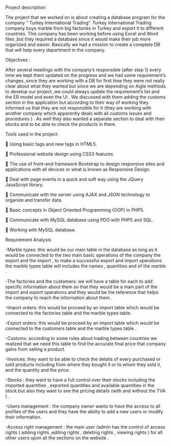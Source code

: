 Project description:

The project that we worked on is about creating a database program for the company “ Turkey International
Trading”. Turkey International Trading company buys marble from big factories in Turkey and export it to
different countries. This company has been working before using Excel and Word files ,but they required a
database since it would make their job more organized and easier. Basically we had a mission to create a
complete DB that wıll help every department in the company.

Objectives :

After several meetings with the company’s responsible (after step 1) every tıme we kept them updated on the
progress and we had some requirement’s changes ,sınce they are working with a DB for first time they were not
really clear about what they wanted but since we are depending on Aigle methods to develop our project ,we
could always update the requirement’s list and the ER model and even the UI .
We discussed with them adding the customs section in the application but according to their way of working they
informed us that they are not responsible for it (they are working with another company which apparently deals
with all customs issues and procedures ) .
As well they also wanted a separate section to deal with their stocks and to be able to check the products in there.



Tools used in the project:

 Using basic tags and new tags in HTML5.

 Professional website design using CSS3 features.

 The use of front-end framework Bootstrap to design responsive sites and applications with all devices or
  what is known as Responsive Design.
  
 Deal with page events in a quick and soft way using the JQuery JavaScript library.

 Communicate with the server using AJAX and JSON technology to organize and transfer data.

 Basic concepts in Object Oriented Programming (OOP) in PHP5.

 Communicate with MySQL database using PDO with PHP5 and SQL.

 Working with MySQL database.




Requirement Analysis

-Marble types: this would be our main table in the database as long as it would be connected to the two main basic
operations of the company the export and the import , to make a successful export and import operations the
marble types table will includes the names , quantities and of the marble .

-The factories and the customers: we will have a table for each to add specific information about them so that they
would be a main part of the import and export operations and they would be the reference that helps the
company to reach the information about them .

-Import orders: this would be proceed by an import table which would be connected to the factories table and the
marble types table.

-Export orders: this would be proceed by an import table which would be connected to the customers table and
the marble types table .

-Customs: according to some rules about trading between countries we realized that we need this table to find the
accurate final price that company gains from selling a product.

-Invoices: they want to be able to check the details of every purchased or sold products including from where they
bought it or to whom they sold it, and the quantity and the price.

-Stocks : they want to have a full control over their stocks including the imported quantities , exported quantities
and available quantities in the stock but also they want to see the pricing details (with and without the TVA ) .

-Users management : the company owner wants to have the access to all profiles of the users and they have the
ability to add a new users or modify their information.

-Access right management : the main user /admin has the control of access rights ( adding rights ,editing rights ,
deleting rights , viewing rights ) for all other users upon all the sections on the website . 



